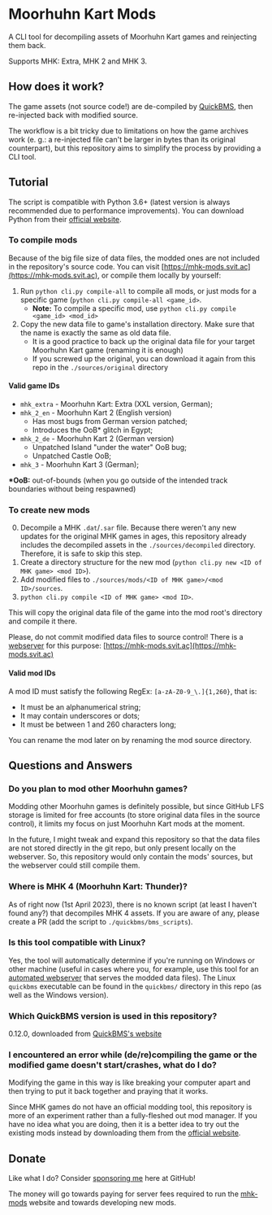 # Moorhuhn Kart Mods

A CLI tool for decompiling assets of Moorhuhn Kart games and reinjecting them back.

Supports MHK: Extra, MHK 2 and MHK 3.

## How does it work?

The game assets (not source code!) are de-compiled by [QuickBMS](http://aluigi.altervista.org/quickbms.htm), then re-injected back
with modified source.

The workflow is a bit tricky due to limitations on how the game archives work (e. g.: a re-injected file can't be larger in bytes than its original counterpart), but this repository aims to simplify the process by providing a CLI tool.

## Tutorial

The script is compatible with Python 3.6+ (latest version is always recommended due to performance improvements). You can download Python from their [official website](https://www.python.org/).

### To compile mods

Because of the big file size of data files, the modded ones are not included in the repository's source code. You can visit [https://mhk-mods.svit.ac](https://mhk-mods.svit.ac), or compile them locally by yourself:

1. Run `python cli.py compile-all` to compile all mods, or just mods for a specific game (`python cli.py compile-all <game_id>`.
    - **Note:** To compile a specific mod, use `python cli.py compile <game_id> <mod_id>`
2. Copy the new data file to game's installation directory. Make sure that the name is exactly the same as old data file.
    - It is a good practice to back up the original data file for your target Moorhuhn Kart game (renaming it is enough)
    - If you screwed up the original, you can download it again from this repo in the `./sources/original` directory

#### Valid game IDs

- `mhk_extra` - Moorhuhn Kart: Extra (XXL version, German);
- `mhk_2_en` - Moorhuhn Kart 2 (English version)
  - Has most bugs from German version patched;
  - Introduces the OoB* glitch in Egypt;
- `mhk_2_de` - Moorhuhn Kart 2 (German version)
  - Unpatched Island "under the water" OoB bug;
  - Unpatched Castle OoB;
- `mhk_3` - Moorhuhn Kart 3 (German);

**\*OoB:** out-of-bounds (when you go outside of the intended track boundaries without being respawned)

### To create new mods

0. Decompile a MHK `.dat`/`.sar` file. Because there weren't any new updates for the original MHK games in ages, this repository already includes the decompiled assets in the `./sources/decompiled` directory. Therefore, it is safe to skip this step.
1. Create a directory structure for the new mod (`python cli.py new <ID of MHK game> <mod ID>`).
2. Add modified files to `./sources/mods/<ID of MHK game>/<mod ID>/sources`.
3. `python cli.py compile <ID of MHK game> <mod ID>`.

This will copy the original data file of the game into the mod root's directory and compile it there.

Please, do not commit modified data files to source control! There is a [webserver](https://github.com/SKevo18/mhk_mods/tree/main/webserver) for this purpose: [https://mhk-mods.svit.ac](https://mhk-mods.svit.ac)

#### Valid mod IDs

A mod ID must satisfy the following RegEx: `[a-zA-Z0-9_\.]{1,260}`, that is:

- It must be an alphanumerical string;
- It may contain underscores or dots;
- It must be between 1 and 260 characters long;

You can rename the mod later on by renaming the mod source directory.

## Questions and Answers

### Do you plan to mod other Moorhuhn games?

Modding other Moorhuhn games is definitely possible, but since GitHub LFS storage is limited for free accounts (to store original data files in the source control), it limits my focus on just Moorhuhn Kart mods at the moment.

In the future, I might tweak and expand this repository so that the data files are not stored directly in the git repo, but only present locally on the webserver. So, this repository would only contain the mods' sources, but the webserver could still compile them.

### Where is MHK 4 (Moorhuhn Kart: Thunder)?

As of right now (1st April 2023), there is no known script (at least I haven't found any?) that decompiles MHK 4 assets.
If you are aware of any, please create a PR (add the script to `./quickbms/bms_scripts`).

### Is this tool compatible with Linux?

Yes, the tool will automatically determine if you're running on Windows or other machine (useful in cases where you, for example, use this tool for an [automated webserver](https://github.com/SKevo18/mhk_mods/tree/main/webserver) that serves the modded data files). The Linux `quickbms` executable can be found in the `quickbms/` directory in this repo (as well as the Windows version).

### Which QuickBMS version is used in this repository?

0.12.0, downloaded from [QuickBMS's website](http://aluigi.altervista.org/quickbms.htm)

### I encountered an error while (de/re)compiling the game or the modified game doesn't start/crashes, what do I do?

Modifying the game in this way is like breaking your computer apart and then trying to put it back together and praying that it works.

Since MHK games do not have an official modding tool, this repository is more of an experiment rather than a fully-fleshed out mod manager.
If you have no idea what you are doing, then it is a better idea to try out the existing mods instead by downloading them from the [official website](https://mhk-mods.svit.ac).

## Donate

Like what I do? Consider [sponsoring me](https://github.com/sponsors/SKevo18) here at GitHub!

The money will go towards paying for server fees required to run the [mhk-mods](https://mhk-mods.svit.ac) website and towards developing new mods.

